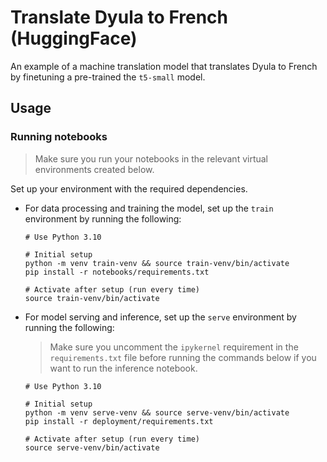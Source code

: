 # Translate Dyula to French (HuggingFace)

An example of a machine translation model that translates Dyula to French by finetuning a pre-trained the `t5-small` model.

## Usage

### Running notebooks

> Make sure you run your notebooks in the relevant virtual environments created below.

Set up your environment with the required dependencies.

- For data processing and training the model, set up the `train` environment by running the following:

    ```shell
    # Use Python 3.10

    # Initial setup
    python -m venv train-venv && source train-venv/bin/activate
    pip install -r notebooks/requirements.txt

    # Activate after setup (run every time)
    source train-venv/bin/activate
    ```

- For model serving and inference, set up the `serve` environment by running the following:

    > Make sure you uncomment the `ipykernel` requirement in the `requirements.txt` file before running the commands below if you want to run the inference notebook.

    ```shell
    # Use Python 3.10

    # Initial setup
    python -m venv serve-venv && source serve-venv/bin/activate
    pip install -r deployment/requirements.txt

    # Activate after setup (run every time)
    source serve-venv/bin/activate
    ```